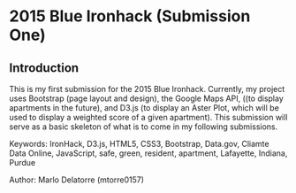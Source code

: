 # 2015 Blue Ironhack (Submission One)
## Introduction
This is my first submission for the 2015 Blue Ironhack. Currently, my project uses Bootstrap (page layout and design), the Google Maps API, ((to display apartments in the future), and D3.js (to display an Aster Plot, which will be used to display a weighted score of a given apartment). This submission will serve as a basic skeleton of what is to come in my following submissions.

Keywords: IronHack, D3.js, HTML5, CSS3, Bootstrap, Data.gov, Cliamte Data Online, JavaScript, safe, green, resident, apartment, Lafayette, Indiana, Purdue

Author:
Marlo Delatorre (mtorre0157)
